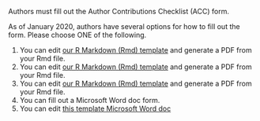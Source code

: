 Authors must fill out the Author Contributions Checklist (ACC) form.

As of January 2020, authors have several options for how to fill out the form. Please choose ONE of the following.

  1. You can edit [our R Markdown (Rmd) template](/assets/accform.Rmd) and generate a PDF from your Rmd file.
  1. You can edit [our R Markdown (Rmd) template](../assets/accform.Rmd) and generate a PDF from your Rmd file.
  1. You can edit <a href="../assets/accform.Rmd" download="download">our R Markdown (Rmd) template</a>
  and generate a PDF from your Rmd file.
  2. You can fill out a Microsoft Word doc form.
  3. You can edit [this template Microsoft Word doc](foo)
